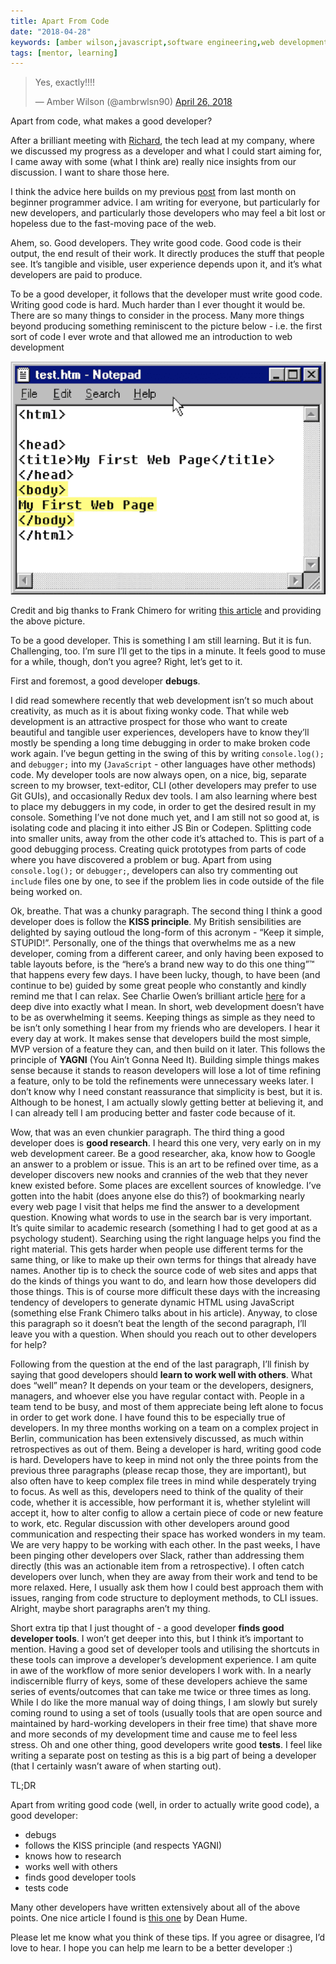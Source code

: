 ```yaml
---
title: Apart From Code
date: "2018-04-28"
keywords: [amber wilson,javascript,software engineering,web development, coding]
tags: [mentor, learning]
---
```

<p>
    <blockquote>
    <p lang="en" dir="ltr">Yes, exactly!!!!</p>&mdash; Amber Wilson (@ambrwlsn90) <a href="https://twitter.com/ambrwlsn90/status/989514766807904256?ref_src=twsrc%5Etfw">April 26, 2018</a></blockquote>
</p>
Apart from code, what makes a good developer?

After a brilliant meeting with [Richard](https://twitter.com/richardbausek), the tech lead at my company, where we discussed my progress as a developer and what I could start aiming for, I came away with some (what I think are) really nice insights from our discussion. I want to share those here.

I think the advice here builds on my previous [post](https://amberwilson.co.uk/blog/beginner-programmer-advice/) from last month on beginner programmer advice. I am writing for everyone, but particularly for new developers, and particularly those developers who may feel a bit lost or hopeless due to the fast-moving pace of the web.

Ahem, so. Good developers. They write good code. Good code is their output, the end result of their work. It directly produces the stuff that people see. It’s tangible and visible, user experience depends upon it, and it’s what developers are paid to produce.

To be a good developer, it follows that the developer must write good code. Writing good code is hard. Much harder than I ever thought it would be. There are so many things to consider in the process. Many more things beyond producing something reminiscent to the picture below - i.e. the first sort of code I ever wrote and that allowed me an introduction to web development

![Old and basic HTML code](img/test.png)

Credit and big thanks to Frank Chimero for writing [this article](https://frankchimero.com/writing/everything-easy-is-hard-again/) and providing the above picture.

To be a good developer. This is something I am still learning. But it is fun. Challenging, too. I’m sure I’ll get to the tips in a minute. It feels good to muse for a while, though, don’t you agree? Right, let’s get to it.

First and foremost, a good developer **debugs**.

I did read somewhere recently that web development isn’t so much about creativity, as much as it is about fixing wonky code. That while web development is an attractive prospect for those who want to create beautiful and tangible user experiences, developers have to know they’ll mostly be spending a long time debugging in order to make broken code work again. I’ve begun getting in the swing of this by writing `console.log();` and `debugger;` into my (`JavaScript` - other languages have other methods) code. My developer tools are now always open, on a nice, big, separate screen to my browser, text-editor, CLI (other developers may prefer to use Git GUIs), and occasionally Redux dev tools. I am also learning where best to place my debuggers in my code, in order to get the desired result in my console. Something I’ve not done much yet, and I am still not so good at, is isolating code and placing it into either JS Bin or Codepen. Splitting code into smaller units, away from the other code it’s attached to. This is part of a good debugging process. Creating quick prototypes from parts of code where you have discovered a problem or bug. Apart from using `console.log();` or `debugger;`, developers can also try commenting out `include` files one by one, to see if the problem lies in code outside of the file being worked on.

Ok, breathe. That was a chunky paragraph. The second thing I think a good developer does is follow the **KISS principle**. My British sensibilities are delighted by saying outloud the long-form of this acronym - “Keep it simple, STUPID!”. Personally, one of the things that overwhelms me as a new developer, coming from a different career, and only having been exposed to table layouts before, is the “here’s a brand new way to do this one thing”™ that happens every few days. I have been lucky, though, to have been (and continue to be) guided by some great people who constantly and kindly remind me that I can relax. See Charlie Owen’s brilliant article [here](https://sonniesedge.co.uk/talks/dear-developer) for a deep dive into exactly what I mean. In short, web development doesn’t have to be as overwhelming it seems. Keeping things as simple as they need to be isn’t only something I hear from my friends who are developers. I hear it every day at work. It makes sense that developers build the most simple, MVP version of a feature they can, and then build on it later. This follows the principle of **YAGNI** (You Ain’t Gonna Need It). Building simple things makes sense because it stands to reason developers will lose a lot of time refining a feature, only to be told the refinements were unnecessary weeks later. I don’t know why I need constant reassurance that simplicity is best, but it is. Although to be honest, I am actually slowly getting better at believing it, and I can already tell I am producing better and faster code because of it.

Wow, that was an even chunkier paragraph. The third thing a good developer does is **good research**. I heard this one very, very early on in my web development career. Be a good researcher, aka, know how to Google an answer to a problem or issue. This is an art to be refined over time, as a developer discovers new nooks and crannies of the web that they never knew existed before. Some places are excellent sources of knowledge. I’ve gotten into the habit (does anyone else do this?) of bookmarking nearly every web page I visit that helps me find the answer to a development question. Knowing what words to use in the search bar is very important. It’s quite similar to academic research (something I had to get good at as a psychology student). Searching using the right language helps you find the right material. This gets harder when people use different terms for the same thing, or like to make up their own terms for things that already have names. Another tip is to check the source code of web sites and apps that do the kinds of things you want to do, and learn how those developers did those things. This is of course more difficult these days with the increasing tendency of developers to generate dynamic HTML using JavaScript (something else Frank Chimero talks about in his article). Anyway, to close this paragraph so it doesn’t beat the length of the second paragraph, I’ll leave you with a question. When should you reach out to other developers for help?

Following from the question at the end of the last paragraph, I’ll finish by saying that good developers should **learn to work well with others**. What does “well” mean? It depends on your team or the developers, designers, managers, and whoever else you have regular contact with. People in a team tend to be busy, and most of them appreciate being left alone to focus in order to get work done. I have found this to be especially true of developers. In my three months working on a team on a complex project in Berlin, communication has been extensively discussed, as much within retrospectives as out of them. Being a developer is hard, writing good code is hard. Developers have to keep in mind not only the three points from the previous three paragraphs (please recap those, they are important), but also often have to keep complex file trees in mind while desperately trying to focus. As well as this, developers need to think of the quality of their code, whether it is accessible, how performant it is, whether stylelint will accept it, how to alter config to allow a certain piece of code or new feature to work, etc. Regular discussion with other developers around good communication and respecting their space has worked wonders in my team. We are very happy to be working with each other. In the past weeks, I have been pinging other developers over Slack, rather than addressing them directly (this was an actionable item from a retrospective). I often catch developers over lunch, when they are away from their work and tend to be more relaxed. Here, I usually ask them how I could best approach them with issues, ranging from code structure to deployment methods, to CLI issues. Alright, maybe short paragraphs aren’t my thing.

Short extra tip that I just thought of - a good developer **finds good developer tools**. I won’t get deeper into this, but I think it’s important to mention. Having a good set of developer tools and utilising the shortcuts in these tools can improve a developer’s development experience. I am quite in awe of the workflow of more senior developers I work with. In a nearly indiscernible flurry of keys, some of these developers achieve the same series of events/outcomes that can take me twice or three times as long. While I do like the more manual way of doing things, I am slowly but surely coming round to using a set of tools (usually tools that are open source and maintained by hard-working developers in their free time) that shave more and more seconds of my development time and cause me to feel less stress. Oh and one other thing, good developers write good **tests**. I feel like writing a separate post on testing as this is a big part of being a developer (that I certainly wasn’t aware of when starting out).

TL;DR

Apart from writing good code (well, in order to actually write good code), a good developer:

*   debugs
*   follows the KISS principle (and respects YAGNI)
*   knows how to research
*   works well with others
*   finds good developer tools
*   tests code

Many other developers have written extensively about all of the above points. One nice article I found is [this one](https://24ways.org/2017/levelling-up-for-junior-developers/) by Dean Hume.

Please let me know what you think of these tips. If you agree or disagree, I’d love to hear. I hope you can help me learn to be a better developer :)